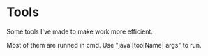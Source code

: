 # Tools
Some tools I've made to make work more efficient.

Most of them are runned in cmd. Use "java [toolName] args" to run.
